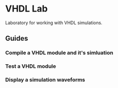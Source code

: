 # VHDL Lab

Laboratory for working with VHDL simulations.

## Guides

### Compile a VHDL module and it's simluation

### Test a VHDL module

### Display a simulation waveforms
